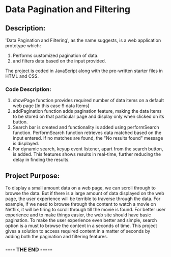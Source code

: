 # Data Pagination and Filtering
 
## Description: 
 'Data Pagination and Filtering', as the name suggests, is a web application prototype which:
1. Performs customized pagination of data.
2.  and filters data based on the input provided.

The project is coded in JavaScript along with the pre-written starter files in HTML and CSS.

### Code Description:
1. showPage function provides required number of data items on a default web page [In this case 9 data Items]
2. addPagination function adds pagination feature, making the data Items to be stored on that particular page and display only when clicked on its button.
3. Search bar is created and functionality is added using performSearch function. PerformSearch function retrieves data matched based on the input entered. If no matches are found, the "No results found" message is displayed.
4. For dynamic search, keyup event listener, apart from the search button, is added. This features shows results in real-time, further reducing the delay in finding the results.



## Project Purpose:
To display a small amount data on a web page, we can scroll through to browse the data. But if there is a large amount of data displayed on the web page, the user experience will be terrible to traverse through the data. For example, if we need to browse through the content to watch a movie on Netflix, it will be tiring to scroll through till the movie is found. For better user experience and to make things easier, the web site should have basic pagination. To make the user experience even better and simple, search option is a must to browse the content in a seconds of time. This project gives a solution to access required content in a matter of seconds by adding both the pagination and filtering features. 

### ---- THE END -----

